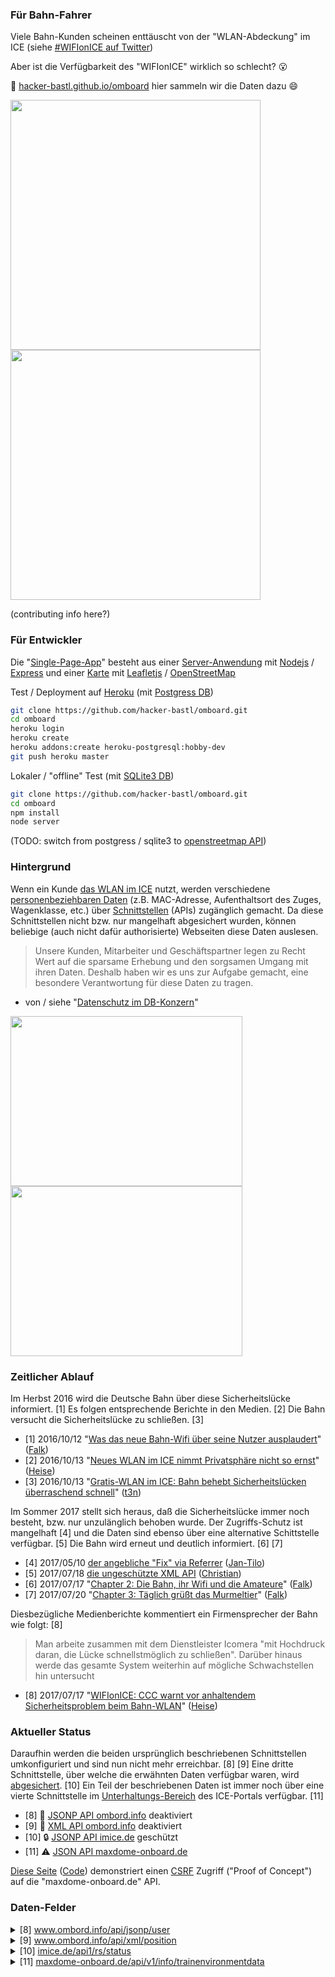 ### Für Bahn-Fahrer

Viele Bahn-Kunden scheinen enttäuscht von der "WLAN-Abdeckung" im ICE (siehe [#WIFIonICE auf Twitter](https://twitter.com/hashtag/WiFioniCE?src=hash))

Aber ist die Verfügbarkeit des "WIFIonICE" wirklich so schlecht? :open_mouth:

:round_pushpin: [hacker-bastl.github.io/omboard](https://hacker-bastl.github.io/omboard/) hier sammeln wir die Daten dazu :smile:

<kbd><img src="https://hacker-bastl.github.io/omboard/screenshot-1.png" width="400" height="400" /></kbd> <kbd><img src="https://hacker-bastl.github.io/omboard/screenshot-2.png" width="400" height="400" /></kbd>

(contributing info here?)


### Für Entwickler

Die "[Single-Page-App](https://hacker-bastl.github.io/omboard/)" besteht aus einer [Server-Anwendung](server.js) mit [Nodejs](https://nodejs.org/api/) / [Express](http://expressjs.com/api.html) und einer [Karte](docs/index.html) mit [Leafletjs](http://leafletjs.com/reference.html) / [OpenStreetMap](https://www.openstreetmap.org/)

Test / Deployment auf [Heroku](https://devcenter.heroku.com/articles/getting-started-with-nodejs#introduction) (mit [Postgress DB](database/postgress.js))

```bash
git clone https://github.com/hacker-bastl/omboard.git
cd omboard
heroku login
heroku create
heroku addons:create heroku-postgresql:hobby-dev
git push heroku master
```

Lokaler / "offline" Test (mit [SQLite3 DB](database/sqlite3.js))

```bash
git clone https://github.com/hacker-bastl/omboard.git
cd omboard
npm install
node server
```

(TODO: switch from postgress / sqlite3 to [openstreetmap API](http://wiki.openstreetmap.org/wiki/API_v0.6))


### Hintergrund

Wenn ein Kunde [das WLAN im ICE](https://inside.bahn.de/wifionice-wlan-ice-login/) nutzt, werden verschiedene [personenbeziehbaren Daten](https://de.wikipedia.org/wiki/Personenbezogene_Daten) (z.B. MAC-Adresse, Aufenthaltsort des Zuges, Wagenklasse, etc.) über [Schnittstellen](https://de.wikipedia.org/wiki/Programmierschnittstelle) (APIs) zugänglich gemacht.
Da diese Schnittstellen nicht bzw. nur mangelhaft abgesichert wurden, können beliebige (auch nicht dafür authorisierte) Webseiten diese Daten auslesen.

> Unsere Kunden, Mitarbeiter und Geschäftspartner legen zu Recht Wert auf die sparsame Erhebung und den sorgsamen Umgang mit ihren Daten. Deshalb haben wir es uns zur Aufgabe gemacht, eine besondere Verantwortung für diese Daten zu tragen.

- von / siehe "[Datenschutz im DB-Konzern](http://www.deutschebahn.com/de/konzern/datenschutz/vorstellung_datenschutz.html)"

<kbd><a href="https://inside.bahn.de/wifionice-wlan-ice-login/"><img width="371" height="272" src="https://inside.bahn.de/wordpress/uploads/2017/04/iPad_mini_ICE-Portal_Screen_V03-4-660x483.png" /></a></kbd> <kbd><a href="http://hannover.ccc.de/~nexus/dbwifi/chapter2.html"><img width="371" height="272" src="https://inside.bahn.de/wordpress/uploads/2017/04/iPad_mini_ICE-Portal_Screen_Kinderwelt-660x483.png" /></a></kbd>


### Zeitlicher Ablauf

Im Herbst 2016 wird die Deutsche Bahn über diese Sicherheitslücke informiert. [1]
Es folgen entsprechende Berichte in den Medien. [2]
Die Bahn versucht die Sicherheitslücke zu schließen. [3]

- [1] 2016/10/12 "[Was das neue Bahn-Wifi über seine Nutzer ausplaudert](http://hannover.ccc.de/~nexus/dbwifi/index.html)" ([Falk](https://twitter.com/Nexus511))
- [2] 2016/10/13 "[Neues WLAN im ICE nimmt Privatsphäre nicht so ernst](https://www.heise.de/security/meldung/Neues-WLAN-im-ICE-nimmt-Privatsphaere-nicht-so-ernst-3348317.html)" ([Heise](https://www.heise.de/security/news/))
- [3] 2016/10/13 "[Gratis-WLAN im ICE: Bahn behebt Sicherheitslücken überraschend schnell](http://t3n.de/news/kostenloses-wlan-ice-deutsche-bahn-fehler-755097/)" ([t3n](http://t3n.de/news/))

Im Sommer 2017 stellt sich heraus, daß die Sicherheitslücke immer noch besteht, bzw. nur unzulänglich behoben wurde.
Der Zugriffs-Schutz ist mangelhaft [4] und die Daten sind ebenso über eine alternative Schittstelle verfügbar. [5]
Die Bahn wird erneut und deutlich informiert. [6] [7]

- [4] 2017/05/10 [der angebliche "Fix" via Referrer](https://twitter.com/jatiki/status/862360786097893376) ([Jan-Tilo](https://twitter.com/jatiki))
- [5] 2017/07/18 [die ungeschützte XML API](https://twitter.com/resciscosilenda/status/887191467629981696) ([Christian](https://twitter.com/resciscosilenda))
- [6] 2017/07/17 "[Chapter 2: Die Bahn, ihr Wifi und die Amateure](http://hannover.ccc.de/~nexus/dbwifi/chapter2.html)" ([Falk](https://twitter.com/Nexus511))
- [7] 2017/07/20 "[Chapter 3: Täglich grüßt das Murmeltier](http://hannover.ccc.de/~nexus/dbwifi/chapter3.html)" ([Falk](https://twitter.com/Nexus511))

Diesbezügliche Medienberichte kommentiert ein Firmensprecher der Bahn wie folgt: [8]

> Man arbeite zusammen mit dem Dienstleister Icomera "mit Hochdruck daran, die Lücke schnellstmöglich zu schließen". Darüber hinaus werde das gesamte System weiterhin auf mögliche Schwachstellen hin untersucht

- [8] 2017/07/17 "[WIFIonICE: CCC warnt vor anhaltendem Sicherheitsproblem beim Bahn-WLAN](https://www.heise.de/newsticker/meldung/WIFIonICE-CCC-warnt-vor-anhaltendem-Sicherheitsproblem-beim-Bahn-WLAN-3773839.html)" ([Heise](https://www.heise.de/security/news/))


### Aktueller Status

Daraufhin werden die beiden ursprünglich beschriebenen Schnittstellen umkonfiguriert und sind nun nicht mehr erreichbar. [8] [9]
Eine dritte Schnittstelle, über welche die erwähnten Daten verfügbar waren, wird [abgesichert](https://en.wikipedia.org/wiki/Cross-origin_resource_sharing#Response_headers). [10]
Ein Teil der beschriebenen Daten ist immer noch über eine vierte Schnittstelle im [Unterhaltungs-Bereich](https://inside.bahn.de/maxdome-onboard-ice/) des ICE-Portals verfügbar. [11]

- [8] :no_entry_sign: [JSONP API ombord.info](https://www.ombord.info/api/jsonp/position/?callback=console.log) deaktiviert
- [9] :no_entry_sign: [XML API ombord.info](https://www.ombord.info/api/xml/position/) deaktiviert
- [10] :lock: [JSONP API imice.de](http://portal.imice.de/api1/rs/status) geschützt
- [11] :warning: [JSON API maxdome-onboard.de](https://skidbladnir.maxdome-onboard.de/api/v1/info/trainenvironmentdata)

[Diese Seite](https://hacker-bastl.github.io/omboard/csrf-demo.html) ([Code](docs/csrf-demo.html)) demonstriert einen [CSRF](https://de.wikipedia.org/wiki/Cross-Site-Request-Forgery) Zugriff ("Proof of Concept") auf die "maxdome-onboard.de" API.


### Daten-Felder

<details>
  <summary> [8] <a href="https://www.ombord.info/api/jsonp/user/?callback=console.log">www.ombord.info/api/jsonp/user</a></summary>

```json
({
    "version": ...,
    "ip": ...,
    "mac": ...,
    "online": ...,
    "timeleft": ...,
    "authenticated": ...,
    "userclass": ...,
    "expires": ...,
    "timeused": ...,
    "data_download_used": ...,
    "data_upload_used": ...,
    "data_total_used": ...,
    "data_download_limit": ...,
    "data_upload_limit": ...,
    "data_total_limit": ...,
    "bandwidth_download_limit": ...,
    "bandwidth_upload_limit": ...
});
```

</details>

<details>
  <summary> [9] <a href="https://www.ombord.info/api/xml/position/">www.ombord.info/api/xml/position</a></summary>

```xml
<position version="1.0">
  <time type="double"> ... </time>
  <age type="integer"> ... </age>
  <latitude type="double"> ... </latitude>
  <longitude type="double"> ... </longitude>
  <altitude type="double"> ... </altitude>
  <speed type="double"> ... </speed>
  <cmg type="double"> ... </cmg>
  <satellites type="integer"> ... </satellites>
  <mode type="integer"> ... </mode>
</position>
```

</details>

<details>
  <summary> [10] <a href="http://portal.imice.de/api1/rs/status">imice.de/api1/rs/status</a></summary>

```json
{
  "connection": ...,
  "servicelevel": ...,
  "speed": ...,
  "gpsStatus": ...,
  "latitude": ...,
  "longitude": ...,
  "serverTime": ...,
  "wagonClass": ...
}
```

</details>

<details>
  <summary> [11] <a href="https://skidbladnir.maxdome-onboard.de/api/v1/info/trainenvironmentdata">maxdome-onboard.de/api/v1/info/trainenvironmentdata</a></summary>

```json
{
    "bahnUserId": ...,
    "location": {
        "longitude": ...,
        "latitude": ...
    },
    "zipId": ...,
    "locomotiveId": ...,
    "trainNumber": ...,
    "ssd": {
        "ssdid": ...,
        "ssddate": ...,
        "ssdcolor": ...
    },
    "connection": {
        "wifiStatus": ...,
        "bwmax": ...,
        "radioStatus": ...
    }
}
```

</details>
